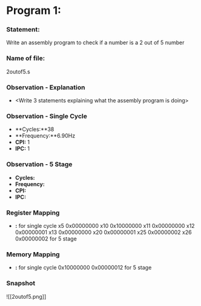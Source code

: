 # Program 1: 
### Statement: 
Write an assembly program to check if a number is a 2 out of 5 number

### Name of file:
2outof5.s

### Observation - Explanation
- <Write 3 statements explaining what the assembly program is doing>

### Observation - Single Cycle
- **Cycles:**38 
- **Frequency:**6.90Hz
- **CPI:** 1
- **IPC:** 1

### Observation - 5 Stage
- **Cycles:** <Enter the info from RIPES> 
- **Frequency:** <Enter the info from RIPES>
- **CPI:** <Enter the info from RIPES>
- **IPC:** <Enter the info from RIPES>

### Register Mapping
- **<Register Number Used>:** <Value Stored>
for single cycle 
 x5                           0x00000000
 x10                          0x10000000
 x11                          0x00000000
 x12                          0x00000001 
 x13                          0x00000000
 x20                          0x00000001
 x25                          0x00000002
 x26                          0x00000002
for 5 stage 
### Memory Mapping
- **<Register Number Used>:** <Value stored>
for single cycle 
0x10000000                    0x00000012
for 5 stage 

### Snapshot
![[2outof5.png]]